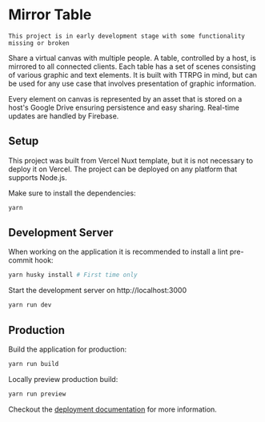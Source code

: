 # Mirror Table

```
This project is in early development stage with some functionality missing or broken
```

Share a virtual canvas with multiple people. A table, controlled by a host, is mirrored to all connected clients. Each table has a set of scenes consisting of various graphic and text elements. It is built with TTRPG in mind, but can be used for any use case that involves presentation of graphic information.

Every element on canvas is represented by an asset that is stored on a host's Google Drive ensuring persistence and easy sharing. Real-time updates are handled by Firebase.

## Setup

This project was built from Vercel Nuxt template, but it is not necessary to deploy it on Vercel. The project can be deployed on any platform that supports Node.js.

Make sure to install the dependencies:

```bash
yarn
```

## Development Server

When working on the application it is recommended to install a lint pre-commit hook:

```bash
yarn husky install # First time only
```

Start the development server on http://localhost:3000

```bash
yarn run dev
```

## Production

Build the application for production:

```bash
yarn run build
```

Locally preview production build:

```bash
yarn run preview
```

Checkout the [deployment documentation](https://v3.nuxtjs.org/guide/deploy/presets) for more information.
